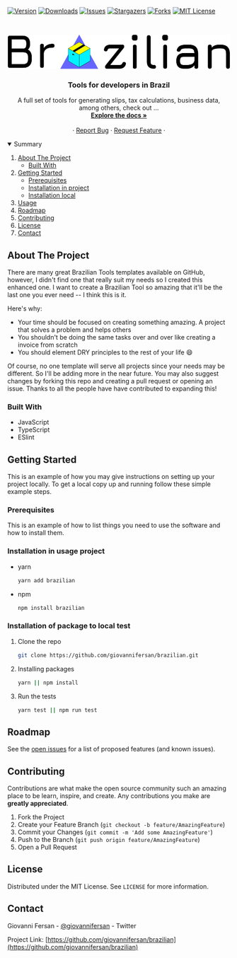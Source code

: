 [![Version][version-shield]][version-url]
[![Downloads][download-url]][download-url]
[![Issues][issues-shield]][issues-url]
[![Stargazers][stars-shield]][stars-url]
[![Forks][forks-shield]][forks-url]
[![MIT License][license-shield]][license-url]



<!-- PROJECT LOGO -->
<br />
<p align="center">
  <a href="https://github.com/giovannifersan/brazilian">
    <img src="images/Brazilian.png" alt="Logo">
  </a>

  <h3 align="center">Tools for developers in Brazil</h3>

  <p align="center">
    A full set of tools for generating slips, tax calculations, business data, among others, check out ...
    <br />
    <a href="https://github.com/giovannifersan/brazilian"><strong>Explore the docs »</strong></a>
    <br />
    <br />
    ·
    <a href="https://github.com/giovannifersan/brazilian/issues">Report Bug</a>
    ·
    <a href="https://github.com/giovannifersan/brazilian/issues">Request Feature</a>
    ·
  </p>
</p>



<!-- SUMMARY -->
<details open="open">
  <summary>Summary</summary>
  <ol>
    <li>
      <a href="#about-the-project">About The Project</a>
      <ul>
        <li><a href="#built-with">Built With</a></li>
      </ul>
    </li>
    <li>
      <a href="#getting-started">Getting Started</a>
      <ul>
        <li><a href="#prerequisites">Prerequisites</a></li>
        <li><a href="#installation">Installation in project</a></li>
        <li><a href="#installation-local">Installation local</a></li>
      </ul>
    </li>
    <li><a href="#usage">Usage</a></li>
    <li><a href="#roadmap">Roadmap</a></li>
    <li><a href="#contributing">Contributing</a></li>
    <li><a href="#license">License</a></li>
    <li><a href="#contact">Contact</a></li>
  </ol>
</details>



<!-- ABOUT THE PROJECT -->
## About The Project

There are many great Brazilian Tools templates available on GitHub, however, I didn't find one that really suit my needs so I created this enhanced one. I want to create a Brazilian Tool so amazing that it'll be the last one you ever need -- I think this is it.

Here's why:
* Your time should be focused on creating something amazing. A project that solves a problem and helps others
* You shouldn't be doing the same tasks over and over like creating a invoice from scratch
* You should element DRY principles to the rest of your life :smile:

Of course, no one template will serve all projects since your needs may be different. So I'll be adding more in the near future. You may also suggest changes by forking this repo and creating a pull request or opening an issue. Thanks to all the people have have contributed to expanding this!


### Built With


* JavaScript
* TypeScript
* ESlint



<!-- GETTING STARTED -->
## Getting Started

This is an example of how you may give instructions on setting up your project locally.
To get a local copy up and running follow these simple example steps.

### Prerequisites

This is an example of how to list things you need to use the software and how to install them.

### Installation in usage project
* yarn
    ```sh
    yarn add brazilian
    ```
* npm
  ```sh
  npm install brazilian
  ```

### Installation of package to local test

1. Clone the repo
   ```sh
   git clone https://github.com/giovannifersan/brazilian.git
   ```
2. Installing packages
   ```sh
   yarn || npm install
   ```
3. Run the tests
   ```sh
   yarn test || npm run test
   ```




<!-- ROADMAP -->
## Roadmap

See the [open issues](https://github.com/giovannifersan/brazilian/issues) for a list of proposed features (and known issues).



<!-- CONTRIBUTING -->
## Contributing

Contributions are what make the open source community such an amazing place to be learn, inspire, and create. Any contributions you make are **greatly appreciated**.

1. Fork the Project
2. Create your Feature Branch (`git checkout -b feature/AmazingFeature`)
3. Commit your Changes (`git commit -m 'Add some AmazingFeature'`)
4. Push to the Branch (`git push origin feature/AmazingFeature`)
5. Open a Pull Request



<!-- LICENSE -->
## License

Distributed under the MIT License. See `LICENSE` for more information.



<!-- CONTACT -->
## Contact

Giovanni Fersan - [@giovannifersan](https://twitter.com/giovannifersan) - Twitter

Project Link: [https://github.com/giovannifersan/brazilian](https://github.com/giovannifersan/brazilian)



<!-- MARKDOWN LINKS & IMAGES -->
<!-- https://www.markdownguide.org/basic-syntax/#reference-style-links -->
[version-shield]: https://img.shields.io/github/package-json/v/giovannifersan/brazilian?color=white&style=for-the-badge
[version-url]: https://github.com/giovannifersan/brazilian/graphs/contributors
[forks-shield]: https://img.shields.io/github/forks/giovannifersan/brazilian.svg?style=for-the-badge
[forks-url]: https://github.com/giovannifersan/brazilian/network/members
[stars-shield]: https://img.shields.io/github/stars/giovannifersan/brazilian.svg?color=yellow&style=for-the-badge
[stars-url]: https://github.com/giovannifersan/brazilian/stargazers
[issues-shield]: https://img.shields.io/github/issues/giovannifersan/brazilian.svg?style=for-the-badge
[issues-url]: https://github.com/giovannifersan/brazilian/issues
[license-shield]: https://img.shields.io/github/license/giovannifersan/brazilian.svg?color=black&style=for-the-badge
[license-url]: https://github.com/giovannifersan/brazilian/blob/master/LICENSE.txt
[download-url]: https://img.shields.io/npm/dt/brazilian?color=purple&style=for-the-badge